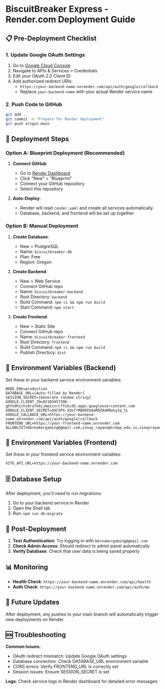 # BiscuitBreaker Express - Render.com Deployment Guide

## 📋 Pre-Deployment Checklist

### 1. Update Google OAuth Settings
1. Go to [Google Cloud Console](https://console.cloud.google.com/)
2. Navigate to APIs & Services > Credentials
3. Edit your OAuth 2.0 Client ID
4. Add authorized redirect URIs:
   - `https://your-backend-name.onrender.com/api/auth/google/callback`
   - Replace `your-backend-name` with your actual Render service name

### 2. Push Code to GitHub
```bash
git add .
git commit -m "Prepare for Render deployment"
git push origin main
```

## 🚀 Deployment Steps

### Option A: Blueprint Deployment (Recommended)
1. **Connect GitHub**: 
   - Go to [Render Dashboard](https://dashboard.render.com/)
   - Click "New" > "Blueprint"
   - Connect your GitHub repository
   - Select this repository

2. **Auto-Deploy**: 
   - Render will read `render.yaml` and create all services automatically
   - Database, backend, and frontend will be set up together

### Option B: Manual Deployment

1. **Create Database**:
   - New > PostgreSQL
   - Name: `biscuitbreaker-db`
   - Plan: Free
   - Region: Oregon

2. **Create Backend**:
   - New > Web Service
   - Connect GitHub repo
   - Name: `biscuitbreaker-backend`
   - Root Directory: `backend`
   - Build Command: `npm ci && npm run build`
   - Start Command: `npm start`

3. **Create Frontend**:
   - New > Static Site
   - Connect GitHub repo  
   - Name: `biscuitbreaker-frontend`
   - Root Directory: `frontend`
   - Build Command: `npm ci && npm run build`
   - Publish Directory: `dist`

## 🔧 Environment Variables (Backend)

Set these in your backend service environment variables:

```env
NODE_ENV=production
DATABASE_URL=[Auto-filled by Render]
SESSION_SECRET=[Generate random string]
GOOGLE_CLIENT_ID=82103457396-ghfe9hichc8ru7k6ijmmicnrcffu5id5.apps.googleusercontent.com
GOOGLE_CLIENT_SECRET=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
GOOGLE_CALLBACK_URL=https://your-backend-name.onrender.com/api/auth/google/callback
FRONTEND_URL=https://your-frontend-name.onrender.com
ALLOWLIST=bbreakergaming@gmail.com,vinay_rayana@srmap.edu.in,vinayrayana@gmail.com
```

## 🔧 Environment Variables (Frontend)

Set these in your frontend service environment variables:

```env
VITE_API_URL=https://your-backend-name.onrender.com
```

## 🗄️ Database Setup

After deployment, you'll need to run migrations:

1. Go to your backend service in Render
2. Open the Shell tab
3. Run: `npm run db:migrate`

## 🔄 Post-Deployment

1. **Test Authentication**: Try logging in with `bbreakergaming@gmail.com`
2. **Check Admin Access**: Should redirect to admin panel automatically
3. **Verify Database**: Check that user data is being saved properly

## 📊 Monitoring

- **Health Check**: `https://your-backend-name.onrender.com/api/health`
- **Auth Check**: `https://your-backend-name.onrender.com/api/auth/me`

## 🔄 Future Updates

After deployment, any pushes to your main branch will automatically trigger new deployments on Render.

## 🆘 Troubleshooting

**Common Issues:**
- OAuth redirect mismatch: Update Google OAuth settings
- Database connection: Check DATABASE_URL environment variable  
- CORS errors: Verify FRONTEND_URL is correctly set
- Session issues: Ensure SESSION_SECRET is set

**Logs**: Check service logs in Render dashboard for detailed error messages.
